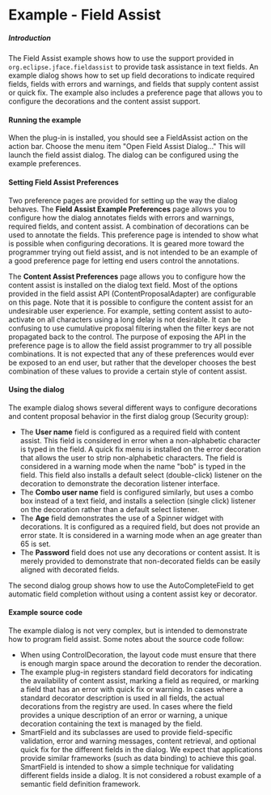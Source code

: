 # Example - Field Assist

##### Introduction
The Field Assist example shows how to use the support provided in <code>org.eclipse.jface.fieldassist</code>
to provide task assistance in text fields.  An example dialog shows how to set up field decorations
to indicate required fields, fields with errors and warnings, and fields that supply content assist or quick
fix.  The 
example also includes a preference page that 
allows you to configure the decorations and the content assist support.

#### Running the example
When the plug-in is installed, you should see a FieldAssist action
on the action bar.  Choose the menu item "Open Field Assist Dialog..."
This will launch the field assist dialog.  The dialog can be configured
using the example preferences.  

#### Setting Field Assist Preferences
Two preference pages are provided for setting up the way the dialog
behaves.  The **Field Assist Example Preferences** page allows you
to configure how the dialog annotates fields with errors and warnings,
required fields, and content assist.  A combination of decorations 
can be used to annotate the fields.  This preference
page is intended to show what is possible when configuring decorations.
It is geared more toward the programmer trying out field assist, and
is not intended to be an example of a good preference page for letting
end users control the annotations.

The **Content Assist Preferences** page allows you to configure how the content assist is 
installed on the dialog text field.  Most of the options provided in the
field assist API (ContentProposalAdapter) are configurable on this page.
Note that it is possible to configure the content assist for an undesirable
user experience.  For example, setting content assist to auto-activate on all
characters using a long delay is not desirable.  It can be confusing
to use cumulative proposal filtering when the filter keys are not propagated
back to the control.  The purpose of exposing the API in the preference page is
to allow the field assist programmer to try all possible combinations.
It is not expected that any of these preferences would ever be exposed to
an end user, but rather that the developer chooses the best combination of
these values to provide a certain style of content assist.

#### Using the dialog

The example dialog shows several different ways to configure
decorations and content proposal behavior in the first
dialog group (Security group):
- The **User name** field is configured as a required field with content
assist.  This field is considered in error when a non-alphabetic character
is typed in the field.  A quick fix menu is installed on the error decoration
that allows the user to strip non-alphabetic characters.  The field is
considered in a warning mode when the name "bob"
is typed in the field.  This field also installs a default select (double-click) listener on
the decoration to demonstrate the decoration listener interface.
- The **Combo user name** field is configured similarly, but uses a combo box 
instead of a text field, and installs a selection (single click) listener on
the decoration rather than a default select listener.
- The **Age** field demonstrates the use of a Spinner widget with decorations.
It is configured as a required field, but does not provide an error state. It
is considered in a warning mode when an age greater than 65 is set.
- The **Password** field does not use any decorations or content assist.
It is merely provided to demonstrate that non-decorated fields can be easily aligned
with decorated fields.



The second dialog group shows how to use the AutoCompleteField to
get automatic field completion without using a content assist key or
decorator.

#### Example source code
The example dialog is not very complex, but is intended to demonstrate how to
program field assist.  Some notes about the source code follow:
- When using ControlDecoration, the layout code must ensure that there is
enough margin space around the decoration to render the decoration.
- The example plug-in registers standard field decorators for indicating
the availability of content assist, marking a field as required, or marking
a field that has an error with quick fix or warning.  In cases where a standard decorator
description is used in all fields, the actual decorations from the registry are
used.  In cases where the field provides a unique description of an error or warning, 
a unique decoration containing the text is managed by the field.
- SmartField and its subclasses are used to provide field-specific 
validation, error and warning messages, content retrieval, and optional quick fix for
the different fields in the dialog.  We expect that applications provide
similar frameworks (such as data binding) to achieve this goal.  SmartField
is intended to show a simple technique for validating different fields inside
a dialog.  It is not considered a robust example of a semantic field definition
framework.